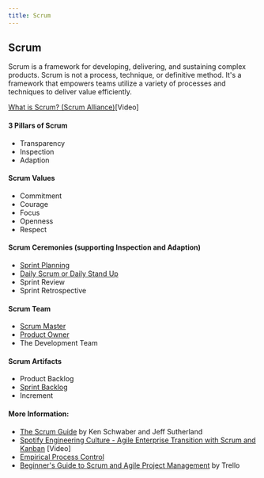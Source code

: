 ```yaml
---
title: Scrum
---
```

## Scrum

Scrum is a framework for developing, delivering, and sustaining complex products.  Scrum is not a process, technique, or definitive method.  It's a framework that empowers teams utilize a variety of processes and techniques to deliver value efficiently.

[What is Scrum? (Scrum Alliance)](https://www.youtube.com/watch?v=TRcReyRYIMg)[Video]

#### 3 Pillars of Scrum
- Transparency 
- Inspection
- Adaption

#### Scrum Values
- Commitment
- Courage
- Focus
- Openness
- Respect

#### Scrum Ceremonies (supporting Inspection and Adaption)
- [Sprint Planning](https://guide.freecodecamp.org/agile/sprint-planning)
- [Daily Scrum or Daily Stand Up](https://guide.freecodecamp.org/agile/daily-standup-and-daily-scrum)
- Sprint Review
- Sprint Retrospective

#### Scrum Team
- [Scrum Master](https://guide.freecodecamp.org/agile/scrummasters)
- [Product Owner](https://guide.freecodecamp.org/agile/product-owners)
- The Development Team

#### Scrum Artifacts 
- Product Backlog
- [Sprint Backlog](https://guide.freecodecamp.org/agile/sprint-backlog)
- Increment

#### More Information:
- [The Scrum Guide](http://www.scrumguides.org/scrum-guide.html) by Ken Schwaber and Jeff Sutherland
- [Spotify Engineering Culture - Agile Enterprise Transition with Scrum and Kanban](https://www.youtube.com/watch?v=R2o-Xm3UVjs) [Video]
- [Empirical Process Control](https://www.scrumstudy.com/whyscrum/scrum-empirical-process-control)
- [Beginner's Guide to Scrum and Agile Project Management](https://blog.trello.com/beginners-guide-scrum-and-agile-project-management) by Trello

